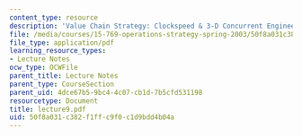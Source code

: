 ```yaml
---
content_type: resource
description: 'Value Chain Strategy: Clockspeed & 3-D Concurrent Engineering'
file: /media/courses/15-769-operations-strategy-spring-2003/50f8a031c382f1ffc9f0c1d9bdd4b04a_lecture9.pdf
file_type: application/pdf
learning_resource_types:
- Lecture Notes
ocw_type: OCWFile
parent_title: Lecture Notes
parent_type: CourseSection
parent_uid: 4dce67b5-9bc4-4c07-cb1d-7b5cfd531198
resourcetype: Document
title: lecture9.pdf
uid: 50f8a031-c382-f1ff-c9f0-c1d9bdd4b04a
---
```

